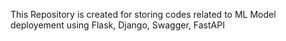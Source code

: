 This Repository is created for storing codes related to ML Model deployement using Flask, Django, Swagger, FastAPI
